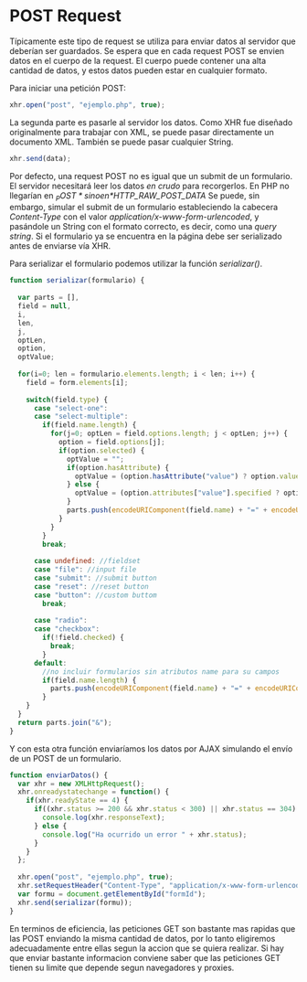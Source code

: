 # POST Request

Típicamente este tipo de request se utiliza para enviar datos al servidor que deberían ser guardados. Se espera que en cada request POST se envien datos en el cuerpo de la request. El cuerpo puede contener una alta cantidad de datos, y estos datos pueden estar en cualquier formato.

Para iniciar una petición POST:
```javascript
xhr.open("post", "ejemplo.php", true);
```

La segunda parte es pasarle al servidor los datos. Como XHR fue diseñado originalmente para trabajar con XML, se puede pasar directamente un documento XML. También se puede pasar cualquier String.
```javascript
xhr.send(data);
```

Por defecto, una request POST no es igual que un submit de un formulario. El servidor necesitará leer los datos _en crudo_ para recorgerlos. En PHP no llegarían en *$_POST* si no en *$HTTP_RAW_POST_DATA* Se puede, sin embargo, simular el submit de un formulario estableciendo la cabecera _Content-Type_ con el valor _application/x-www-form-urlencoded_, y pasándole un String con el formato correcto, es decir, como una _query string_. Si el formulario ya se encuentra en la página debe ser serializado antes de enviarse vía XHR.

Para serializar el formulario podemos utilizar la función _serializar()_.
```javascript
function serializar(formulario) {
  
  var parts = [],
  field = null,
  i,
  len,
  j,
  optLen,
  option,
  optValue;
  
  for(i=0; len = formulario.elements.length; i < len; i++) {
    field = form.elements[i];
    
    switch(field.type) {
      case "select-one":
      case "select-multiple":
        if(field.name.length) {
          for(j=0; optLen = field.options.length; j < optLen; j++) {
            option = field.options[j];
            if(option.selected) {
              optValue = "";
              if(option.hasAttribute) {
                optValue = (option.hasAttribute("value") ? option.value : option.text);
              } else {
                optValue = (option.attributes["value"].specified ? option.value : option.text);
              }
              parts.push(encodeURIComponent(field.name) + "=" + encodeURIComponent(optValue));
            }
          }
        }
        break;
      
      case undefined: //fieldset
      case "file": //input file
      case "submit": //submit button
      case "reset": //reset button
      case "button": //custom buttom
        break;
        
      case "radio":
      case "checkbox":
        if(!field.checked) {
          break;
        }
      default:
        //no incluir formularios sin atributos name para su campos
        if(field.name.length) {
          parts.push(encodeURIComponent(field.name) + "=" + encodeURIComponent(optValue));
        }
    }
  }
  return parts.join("&");
}
```

Y con esta otra función enviaríamos los datos por AJAX simulando el envío de un POST de un formulario.
```javascript
function enviarDatos() {
  var xhr = new XMLHttpRequest();
  xhr.onreadystatechange = function() {
    if(xhr.readyState == 4) {
      if((xhr.status >= 200 && xhr.status < 300) || xhr.status == 304) {
        console.log(xhr.responseText);
      } else {
        console.log("Ha ocurrido un error " + xhr.status);
      }
    }
  };
  
  xhr.open("post", "ejemplo.php", true);
  xhr.setRequestHeader("Content-Type", "application/x-www-form-urlencoded");
  var formu = document.getElementById("formId");
  xhr.send(serializar(formu));
}
```

En terminos de eficiencia, las peticiones GET son bastante mas rapidas que las POST enviando la misma cantidad de datos, por lo tanto eligiremos adecuadamente entre ellas segun la accion que se quiera realizar. Si hay que enviar bastante informacion conviene saber que las peticiones GET tienen su limite que depende segun navegadores y proxies.

